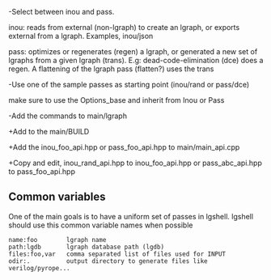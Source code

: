 
-Select between inou and pass.

 inou: reads from external (non-lgraph) to create an lgraph, or exports external from a lgraph.
Examples, inou/json

 pass: optimizes or regenerates (regen) a lgraph, or generated a new set of lgraphs from a given lgraph (trans).
E.g: dead-code-elimination (dce) does a regen. A flattening of the lgraph pass (flatten?) uses the trans

-Use one of the sample passes as starting point (inou/rand or pass/dce)

 make sure to use the Options_base and inherit from Inou or Pass

-Add the commands to main/lgraph

 +Add to the main/BUILD 

 +Add the inou_foo_api.hpp or pass_foo_api.hpp to main/main_api.cpp

 +Copy and edit, inou_rand_api.hpp to inou_foo_api.hpp or pass_abc_api.hpp to pass_foo_api.hpp

## Common variables

 One of the main goals is to have a uniform set of passes in lgshell. lgshell should use this common
variable names when possible

    name:foo        lgraph name
    path:lgdb       lgraph database path (lgdb)
    files:foo,var   comma separated list of files used for INPUT
    odir:.          output directory to generate files like verilog/pyrope...

